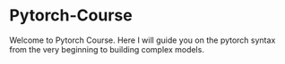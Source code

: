 # Pytorch-Course

Welcome to Pytorch Course. Here I will guide you on the pytorch syntax from the very beginning to building complex models. 
